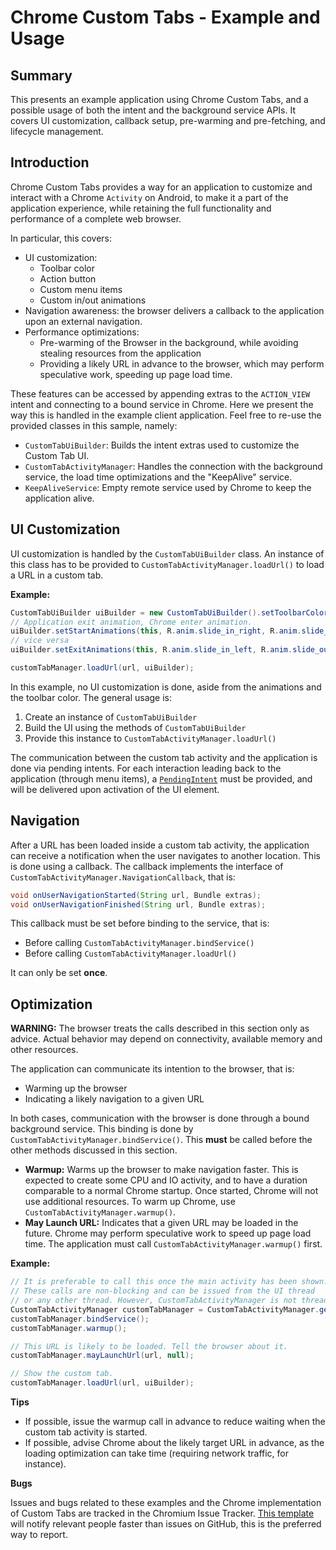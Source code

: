 # Chrome Custom Tabs - Example and Usage

## Summary

This presents an example application using Chrome Custom Tabs, and a possible
usage of both the intent and the background service APIs. It covers UI
customization, callback setup, pre-warming and pre-fetching, and lifecycle
management.

## Introduction

Chrome Custom Tabs provides a way for an application to customize and interact
with a Chrome `Activity` on Android, to make it a part of the application
experience, while retaining the full functionality and performance of a complete
web browser.

In particular, this covers:

* UI customization:
  * Toolbar color
  * Action button
  * Custom menu items
  * Custom in/out animations
* Navigation awareness: the browser delivers a callback to the application upon
  an external navigation.
* Performance optimizations:
  * Pre-warming of the Browser in the background, while avoiding stealing
    resources from the application
  * Providing a likely URL in advance to the browser, which may perform
    speculative work, speeding up page load time.

These features can be accessed by appending extras to the `ACTION_VIEW` intent
and connecting to a bound service in Chrome. Here we present the way this is
handled in the example client application. Feel free to re-use the provided
classes in this sample, namely:

* `CustomTabUiBuilder`: Builds the intent extras used to customize the Custom Tab
  UI.
* `CustomTabActivityManager`: Handles the connection with the background service,
  the load time optimizations and the "KeepAlive" service.
* `KeepAliveService`: Empty remote service used by Chrome to keep the
  application alive.

## UI Customization

UI customization is handled by the `CustomTabUiBuilder` class. An instance of this
class has to be provided to `CustomTabActivityManager.loadUrl()` to load a URL in a
custom tab.

**Example:**
```java
CustomTabUiBuilder uiBuilder = new CustomTabUiBuilder().setToolbarColor(Color.BLUE);
// Application exit animation, Chrome enter animation.
uiBuilder.setStartAnimations(this, R.anim.slide_in_right, R.anim.slide_out_left);
// vice versa
uiBuilder.setExitAnimations(this, R.anim.slide_in_left, R.anim.slide_out_right);

customTabManager.loadUrl(url, uiBuilder);
```

In this example, no UI customization is done, aside from the animations and the
toolbar color. The general usage is:

1. Create an instance of `CustomTabUiBuilder`
2. Build the UI using the methods of `CustomTabUiBuilder`
3. Provide this instance to `CustomTabActivityManager.loadUrl()`

The communication between the custom tab activity and the application is done
via pending intents. For each interaction leading back to the application
(through menu items), a
[`PendingIntent`](http://developer.android.com/reference/android/app/PendingIntent.html)
must be provided, and will be delivered upon activation of the UI element.

## Navigation

After a URL has been loaded inside a custom tab activity, the application can
receive a notification when the user navigates to another location. This is done
using a callback. The callback implements the interface of
`CustomTabActivityManager.NavigationCallback`, that is:

```java
void onUserNavigationStarted(String url, Bundle extras);
void onUserNavigationFinished(String url, Bundle extras);
```

This callback must be set before binding to the service, that is:

* Before calling `CustomTabActivityManager.bindService()`
* Before calling `CustomTabActivityManager.loadUrl()`

It can only be set **once**.

## Optimization

**WARNING:** The browser treats the calls described in this section only as
  advice. Actual behavior may depend on connectivity, available memory and other
  resources.

The application can communicate its intention to the browser, that is:
* Warming up the browser
* Indicating a likely navigation to a given URL

In both cases, communication with the browser is done through a bound background
service. This binding is done by `CustomTabActivityManager.bindService()`. This
**must** be called before the other methods discussed in this section.

* **Warmup:** Warms up the browser to make navigation faster. This is expected
  to create some CPU and IO activity, and to have a duration comparable to a
  normal Chrome startup. Once started, Chrome will not use additional
  resources. To warm up Chrome, use `CustomTabActivityManager.warmup()`.
* **May Launch URL:** Indicates that a given URL may be loaded in the
  future. Chrome may perform speculative work to speed up page load time. The
  application must call `CustomTabActivityManager.warmup()` first.

**Example:**
```java
// It is preferable to call this once the main activity has been shown.
// These calls are non-blocking and can be issued from the UI thread
// or any other thread. However, CustomTabActivityManager is not threadsafe.
CustomTabActivityManager customTabManager = CustomTabActivityManager.getInstance(activity);
customTabManager.bindService();
customTabManager.warmup();

// This URL is likely to be loaded. Tell the browser about it.
customTabManager.mayLaunchUrl(url, null);

// Show the custom tab.
customTabManager.loadUrl(url, uiBuilder);
```

**Tips**

* If possible, issue the warmup call in advance to reduce waiting when the
  custom tab activity is started.
* If possible, advise Chrome about the likely target URL in advance, as the
  loading optimization can take time (requiring network traffic, for instance).

**Bugs**

Issues and bugs related to these examples and the Chrome implementation of
Custom Tabs are tracked in the Chromium Issue Tracker.
[This template](https://code.google.com/p/chromium/issues/entry?summary=Issue%20Summary&comment=Application%20Version%20(from%20%22Chrome%20Settings%20%3E%20About%20Chrome%22):%20%0DAndroid%20Build%20Number%20(from%20%22Android%20Settings%20%3E%20About%20Phone/Tablet%22):%20%0DDevice:%20%0D%0DSteps%20to%20reproduce:%20%0D%0DObserved%20behavior:%20%0D%0DExpected%20behavior:%20%0D%0DFrequency:%20%0D%3Cnumber%20of%20times%20you%20were%20able%20to%20reproduce%3E%20%0D%0DAdditional%20comments:%20%0D&labels=OS-Android,Cr-UI-Browser-Mobile-CustomTabs)
will notify relevant people faster than issues on GitHub, this is the preferred
way to report.
